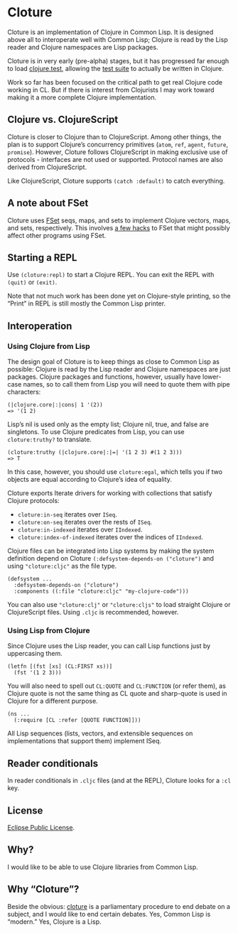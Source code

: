# Cloture

Cloture is an implementation of Clojure in Common Lisp. It is designed above all to interoperate well with Common Lisp; Clojure is read by the Lisp reader and Clojure namespaces are Lisp packages.

Cloture is in very early (pre-alpha) stages, but it has progressed far enough to load [clojure.test](test.clj), allowing the [test suite][] to actually be written in Clojure.

Work so far has been focused on the critical path to get real Clojure code working in CL. But if there is interest from Clojurists I may work toward making it a more complete Clojure implementation.

## Clojure vs. ClojureScript

Cloture is closer to Clojure than to ClojureScript. Among other things, the plan is to support Clojure’s concurrency primitives (`atom`, `ref`, `agent`, `future`, `promise`). However, Cloture follows ClojureScript in making exclusive use of protocols - interfaces are not used or supported. Protocol names are also derived from ClojureScript.

Like ClojureScript, Cloture supports `(catch :default)` to catch everything.

## A note about FSet

Cloture uses [FSet][] seqs, maps, and sets to implement Clojure vectors, maps, and sets, respectively. This involves [a few hacks][fset-hacks] to FSet that might possibly affect other programs using FSet.

## Starting a REPL

Use `(cloture:repl)` to start a Clojure REPL. You can exit the REPL with `(quit)` or `(exit)`.

Note that not much work has been done yet on Clojure-style printing, so the “Print” in REPL is still mostly the Common Lisp printer.

## Interoperation

### Using Clojure from Lisp

The design goal of Cloture is to keep things as close to Common Lisp as possible: Clojure is read by the Lisp reader and Clojure namespaces are just packages. Clojure packages and functions, however, usually have lower-case names, so to call them from Lisp you will need to quote them with pipe characters:

    (|clojure.core|:|cons| 1 '(2))
    => '(1 2)

Lisp’s nil is used only as the empty list; Clojure nil, true, and false are singletons. To use Clojure predicates from Lisp, you can use `cloture:truthy?` to translate.

    (cloture:truthy (|clojure.core|:|=| '(1 2 3) #(1 2 3)))
    => T

In this case, however, you should use `cloture:egal`, which tells you if two objects are equal according to Clojure’s idea of equality.

Cloture exports Iterate drivers for working with collections that satisfy Clojure protocols:

- `cloture:in-seq` iterates over `ISeq`.
- `cloture:on-seq` iterates over the rests of `ISeq`.
- `cloture:in-indexed` iterates over `IIndexed`.
- `cloture:index-of-indexed` iterates over the indices of `IIndexed`.

Clojure files can be integrated into Lisp systems by making the system definition depend on Cloture `(:defsystem-depends-on ("cloture")` and using `"cloture:cljc"` as the file type.

    (defsystem ...
      :defsystem-depends-on ("cloture")
      :components ((:file "cloture:cljc" "my-clojure-code")))

You can also use `"cloture:clj"` or `"cloture:cljs"` to load straight Clojure or ClojureScript files. Using `.cljc` is recommended, however.

### Using Lisp from Clojure

Since Clojure uses the Lisp reader, you can call Lisp functions just by uppercasing them.

    (letfn [(fst [xs] (CL:FIRST xs))]
      (fst '(1 2 3)))

You will also need to spell out `CL:QUOTE` and `CL:FUNCTION` (or refer them), as Clojure quote is not the same thing as CL quote and sharp-quote is used in Clojure for a different purpose.

    (ns ...
      (:require [CL :refer [QUOTE FUNCTION]]))

All Lisp sequences (lists, vectors, and extensible sequences on implementations that support them) implement ISeq.

## Reader conditionals

In reader conditionals in `.cljc` files (and at the REPL), Cloture looks for a `:cl` key.

## License

[Eclipse Public License][EPL].

## Why?

I would like to be able to use Clojure libraries from Common Lisp.

## Why “Cloture”?

Beside the obvious: [cloture][] is a parliamentary procedure to end debate on a subject, and I would like to end certain debates. Yes, Common Lisp is “modern.” Yes, Clojure is a Lisp.

[Clozure]: https://ccl.clozure.com/docs/ccl.html
[cloture]: https://en.wikipedia.org/wiki/Cloture
[EPL]: https://opensource.org/licenses/EPL-1.0
[ClojureScript]: https://clojurescript.org/
[FSet]: https://github.com/slburson/fset
[fset-hacks]: https://github.com/ruricolist/cloture/blob/master/fset-hacks.lisp
[test.clj]: https://github.com/ruricolist/cloture/blob/master/clojure/test.cljc
[test suite]: https://github.com/ruricolist/cloture/blob/master/t/cloture-tests.cljc
